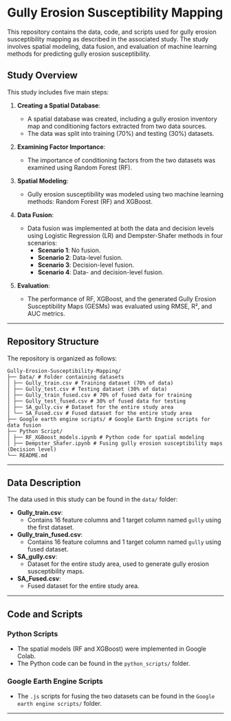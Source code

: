 # Gully Erosion Susceptibility Mapping

This repository contains the data, code, and scripts used for gully erosion susceptibility mapping as described in the associated study. The study involves spatial modeling, data fusion, and evaluation of machine learning methods for predicting gully erosion susceptibility.

## Study Overview
This study includes five main steps:

1. **Creating a Spatial Database**:
   - A spatial database was created, including a gully erosion inventory map and conditioning factors extracted from two data sources.
   - The data was split into training (70%) and testing (30%) datasets.

2. **Examining Factor Importance**:
   - The importance of conditioning factors from the two datasets was examined using Random Forest (RF).

3. **Spatial Modeling**:
   - Gully erosion susceptibility was modeled using two machine learning methods: Random Forest (RF) and XGBoost.

4. **Data Fusion**:
   - Data fusion was implemented at both the data and decision levels using Logistic Regression (LR) and Dempster-Shafer methods in four scenarios:
     - **Scenario 1**: No fusion.
     - **Scenario 2**: Data-level fusion.
     - **Scenario 3**: Decision-level fusion.
     - **Scenario 4**: Data- and decision-level fusion.

5. **Evaluation**:
   - The performance of RF, XGBoost, and the generated Gully Erosion Susceptibility Maps (GESMs) was evaluated using RMSE, R², and AUC metrics.

---

## Repository Structure
The repository is organized as follows:
```
Gully-Erosion-Susceptibility-Mapping/
├── Data/ # Folder containing datasets
│ ├── Gully_train.csv # Training dataset (70% of data)
│ ├── Gully_test.csv # Testing dataset (30% of data)
│ ├── Gully_train_fused.csv # 70% of fused data for training
│ ├── Gully_test_fused.csv # 30% of fused data for testing 
│ ├── SA_gully.csv # Dataset for the entire study area
│ └── SA_Fused.csv # Fused dataset for the entire study area
├── Google earth engine scripts/ # Google Earth Engine scripts for data fusion
├── Python Script/
│ ├── RF_XGBoost_models.ipynb # Python code for spatial modeling
│ ├── Dempster_Shafer.ipynb # Fusing gully erosion susceptibility maps (Decision level)
└── README.md
```
---

## Data Description
The data used in this study can be found in the `data/` folder:
- **Gully_train.csv**:
  - Contains 16 feature columns and 1 target column named `gully` using the first dataset.
- **Gully_train_fused.csv**:
  - Contains 16 feature columns and 1 target column named `gully` using fused dataset.
- **SA_gully.csv**:
  - Dataset for the entire study area, used to generate gully erosion susceptibility maps.
- **SA_Fused.csv**:
  - Fused dataset for the entire study area.

---

## Code and Scripts
### Python Scripts
- The spatial models (RF and XGBoost) were implemented in Google Colab.
- The Python code can be found in the `python_scripts/` folder.

### Google Earth Engine Scripts
- The `.js` scripts for fusing the two datasets can be found in the `Google earth engine scripts/` folder.
---
